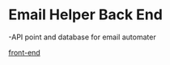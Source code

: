 # Email Helper Back End

-API point and database for email automater


<a href="https://github.com/cooljasonmelton/email-helper"> front-end </a>
